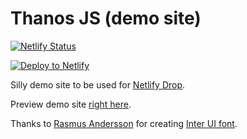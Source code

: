 # Thanos JS (demo site)

[![Netlify Status](https://api.netlify.com/api/v1/badges/384f1e42-e3ea-46ee-82c5-4bb36ee9fe00/deploy-status)](https://app.netlify.com/sites/angry-sammet-714e6b/deploys) 

[![Deploy to  Netlify](https://www.netlify.com/img/deploy/button.svg)](https://app.netlify.com/start/deploy?repository=https://github.com/MZMohamed/netlify-drop-demo-site-master)

Silly demo site to be used for [Netlify Drop](https://app.netlify.com/drop).

Preview demo site [right here](https://www.thanosjs.org).

Thanks to [Rasmus Andersson](https://twitter.com/rsms) for creating [Inter UI font](https://rsms.me/inter/).

